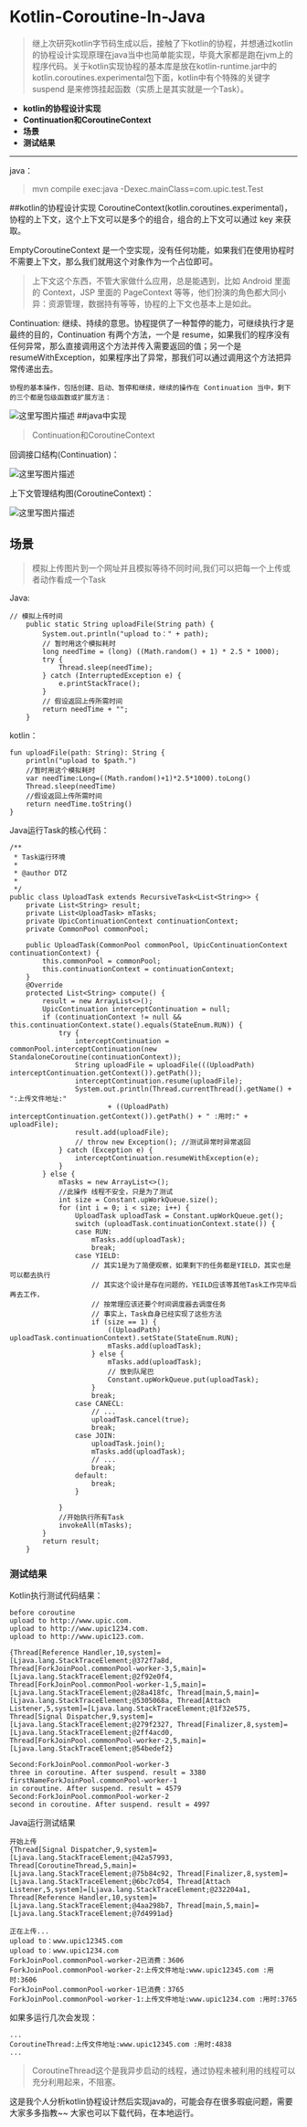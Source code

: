 # Kotlin-Coroutine-In-Java

>继上次研究kotlin字节码生成以后，接触了下kotlin的协程，并想通过kotlin的协程设计实现原理在java当中也简单能实现，毕竟大家都是跑在jvm上的程序代码。关于kotlin实现协程的基本库是放在kotlin-runtime.jar中的kotlin.coroutines.experimental包下面，kotlin中有个特殊的关键字suspend 是来修饰挂起函数（实质上是其实就是一个Task）。
    
- **kotlin的协程设计实现**
- **Continuation和CoroutineContext**
- **场景**
- **测试结果**


-------------------
java：
>mvn compile exec:java -Dexec.mainClass=com.upic.test.Test

##kotlin的协程设计实现
    CoroutineContext(kotlin.coroutines.experimental)，协程的上下文，这个上下文可以是多个的组合，组合的上下文可以通过 key 来获取。

EmptyCoroutineContext 是一个空实现，没有任何功能，如果我们在使用协程时不需要上下文，那么我们就用这个对象作为一个占位即可。

>上下文这个东西，不管大家做什么应用，总是能遇到，比如 Android 里面的 Context，JSP 里面的 PageContext 等等，他们扮演的角色都大同小异：资源管理，数据持有等等，协程的上下文也基本上是如此。


Continuation:
 继续、持续的意思。协程提供了一种暂停的能力，可继续执行才是最终的目的，Continuation 有两个方法，一个是 resume，如果我们的程序没有任何异常，那么直接调用这个方法并传入需要返回的值；另一个是 resumeWithException，如果程序出了异常，那我们可以通过调用这个方法把异常传递出去。
 
    协程的基本操作，包括创建、启动、暂停和继续，继续的操作在 Continuation 当中，剩下的三个都是包级函数或扩展方法：

![这里写图片描述](http://img.blog.csdn.net/20170606135003458?watermark/2/text/aHR0cDovL2Jsb2cuY3Nkbi5uZXQvcXFfMzg3MjQyOTU=/font/5a6L5L2T/fontsize/400/fill/I0JBQkFCMA==/dissolve/70/gravity/SouthEast)
##java中实现
>Continuation和CoroutineContext

回调接口结构(Continuation)：

![这里写图片描述](http://img.blog.csdn.net/20170606131854114?watermark/2/text/aHR0cDovL2Jsb2cuY3Nkbi5uZXQvcXFfMzg3MjQyOTU=/font/5a6L5L2T/fontsize/400/fill/I0JBQkFCMA==/dissolve/70/gravity/SouthEast)


上下文管理结构图(CoroutineContext)：

![这里写图片描述](http://img.blog.csdn.net/20170606131950786?watermark/2/text/aHR0cDovL2Jsb2cuY3Nkbi5uZXQvcXFfMzg3MjQyOTU=/font/5a6L5L2T/fontsize/400/fill/I0JBQkFCMA==/dissolve/70/gravity/SouthEast)
 
## 场景

> 模拟上传图片到一个网址并且模拟等待不同时间,我们可以把每一个上传或者动作看成一个Task

Java:

```
// 模拟上传时间
	public static String uploadFile(String path) {
		System.out.println("upload to：" + path);
		// 暂时用这个模拟耗时
		long needTime = (long) ((Math.random() + 1) * 2.5 * 1000);
		try {
			Thread.sleep(needTime);
		} catch (InterruptedException e) {
			e.printStackTrace();
		}
		// 假设返回上传所需时间
		return needTime + "";
	}

```

kotlin：

```
fun uploadFile(path: String): String {
	println("upload to $path.")
	//暂时用这个模拟耗时
	var needTime:Long=((Math.random()+1)*2.5*1000).toLong()
	Thread.sleep(needTime)
	//假设返回上传所需时间
	return needTime.toString()
}

```

Java运行Task的核心代码：

```
/**
 * Task运行环境
 * 
 * @author DTZ
 *
 */
public class UploadTask extends RecursiveTask<List<String>> {
	private List<String> result;
	private List<UploadTask> mTasks;
	private UpicContinuationContext continuationContext;
	private CommonPool commonPool;

	public UploadTask(CommonPool commonPool, UpicContinuationContext continuationContext) {
		this.commonPool = commonPool;
		this.continuationContext = continuationContext;
	}
	@Override
	protected List<String> compute() {
		result = new ArrayList<>();
		UpicContinuation interceptContinuation = null;
		if (continuationContext != null && this.continuationContext.state().equals(StateEnum.RUN)) {
			try {
				interceptContinuation = commonPool.interceptContinuation(new StandaloneCoroutine(continuationContext));
				String uploadFile = uploadFile(((UploadPath) interceptContinuation.getContext()).getPath());
				interceptContinuation.resume(uploadFile);
				System.out.println(Thread.currentThread().getName() + ":上传文件地址:"
						+ ((UploadPath) interceptContinuation.getContext()).getPath() + " :用时:" + uploadFile);
				result.add(uploadFile);
				// throw new Exception(); //测试异常时异常返回
			} catch (Exception e) {
				interceptContinuation.resumeWithException(e);
			}
		} else {
			mTasks = new ArrayList<>();
			//此操作 线程不安全，只是为了测试
			int size = Constant.upWorkQueue.size();
			for (int i = 0; i < size; i++) {
				UploadTask uploadTask = Constant.upWorkQueue.get();
				switch (uploadTask.continuationContext.state()) {
				case RUN:
					mTasks.add(uploadTask);
					break;
				case YIELD:
					// 其实1是为了简便观察，如果剩下的任务都是YIELD，其实也是可以都去执行
					// 其实这个设计是存在问题的，YEILD应该等其他Task工作完毕后再去工作，
					// 按常理应该还要个时间调度器去调度任务
					// 事实上，Task自身已经实现了这些方法
					if (size == 1) {
						((UploadPath) uploadTask.continuationContext).setState(StateEnum.RUN);
						mTasks.add(uploadTask);
					} else {
						mTasks.add(uploadTask);
						// 放到队尾巴
						Constant.upWorkQueue.put(uploadTask);
					}
					break;
				case CANECL:
					// ...
					uploadTask.cancel(true);
					break;
				case JOIN:
					uploadTask.join();
					mTasks.add(uploadTask);
					// ...
					break;
				default:
					break;
				}

			}
			//开始执行所有Task
			invokeAll(mTasks);
		}
		return result;
	}
```


### 测试结果

Kotlin执行测试代码结果：

```
before coroutine
upload to http://www.upic.com.
upload to http://www.upic1234.com.
upload to http://www.upic123.com.

{Thread[Reference Handler,10,system]=[Ljava.lang.StackTraceElement;@372f7a8d, Thread[ForkJoinPool.commonPool-worker-3,5,main]=[Ljava.lang.StackTraceElement;@2f92e0f4, Thread[ForkJoinPool.commonPool-worker-1,5,main]=[Ljava.lang.StackTraceElement;@28a418fc, Thread[main,5,main]=[Ljava.lang.StackTraceElement;@5305068a, Thread[Attach Listener,5,system]=[Ljava.lang.StackTraceElement;@1f32e575, Thread[Signal Dispatcher,9,system]=[Ljava.lang.StackTraceElement;@279f2327, Thread[Finalizer,8,system]=[Ljava.lang.StackTraceElement;@2ff4acd0, Thread[ForkJoinPool.commonPool-worker-2,5,main]=[Ljava.lang.StackTraceElement;@54bedef2}

Second:ForkJoinPool.commonPool-worker-3
three in coroutine. After suspend. result = 3380
firstNameForkJoinPool.commonPool-worker-1
in coroutine. After suspend. result = 4579
Second:ForkJoinPool.commonPool-worker-2
second in coroutine. After suspend. result = 4997

```
Java运行测试结果

```
开始上传
{Thread[Signal Dispatcher,9,system]=[Ljava.lang.StackTraceElement;@42a57993, Thread[CoroutineThread,5,main]=[Ljava.lang.StackTraceElement;@75b84c92, Thread[Finalizer,8,system]=[Ljava.lang.StackTraceElement;@6bc7c054, Thread[Attach Listener,5,system]=[Ljava.lang.StackTraceElement;@232204a1, Thread[Reference Handler,10,system]=[Ljava.lang.StackTraceElement;@4aa298b7, Thread[main,5,main]=[Ljava.lang.StackTraceElement;@7d4991ad}

正在上传...
upload to：www.upic12345.com
upload to：www.upic1234.com
ForkJoinPool.commonPool-worker-2已消费：3606
ForkJoinPool.commonPool-worker-2:上传文件地址:www.upic12345.com :用时:3606
ForkJoinPool.commonPool-worker-1已消费：3765
ForkJoinPool.commonPool-worker-1:上传文件地址:www.upic1234.com :用时:3765

```
如果多运行几次会发现：

```
...
CoroutineThread:上传文件地址:www.upic12345.com :用时:4838
...
```
>CoroutineThread这个是我异步启动的线程，通过协程未被利用的线程可以充分利用起来，不阻塞。


这是我个人分析kotlin协程设计然后实现java的，可能会存在很多瑕疵问题，需要大家多多指教~~
大家也可以下载代码，在本地运行。
